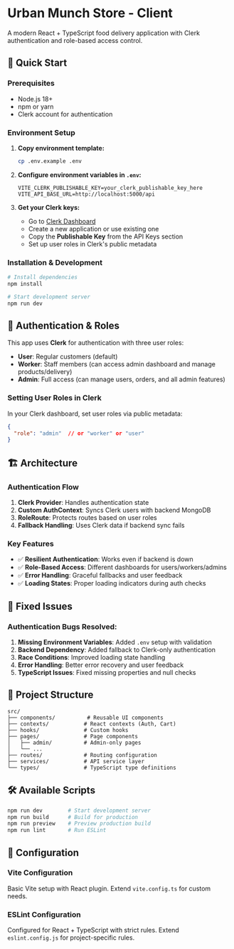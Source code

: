 # Urban Munch Store - Client

A modern React + TypeScript food delivery application with Clerk authentication and role-based access control.

## 🚀 Quick Start

### Prerequisites
- Node.js 18+ 
- npm or yarn
- Clerk account for authentication

### Environment Setup

1. **Copy environment template:**
   ```bash
   cp .env.example .env
   ```

2. **Configure environment variables in `.env`:**
   ```env
   VITE_CLERK_PUBLISHABLE_KEY=your_clerk_publishable_key_here
   VITE_API_BASE_URL=http://localhost:5000/api
   ```

3. **Get your Clerk keys:**
   - Go to [Clerk Dashboard](https://dashboard.clerk.com/)
   - Create a new application or use existing one
   - Copy the **Publishable Key** from the API Keys section
   - Set up user roles in Clerk's public metadata

### Installation & Development

```bash
# Install dependencies
npm install

# Start development server
npm run dev
```

## 🔐 Authentication & Roles

This app uses **Clerk** for authentication with three user roles:
- **User**: Regular customers (default)
- **Worker**: Staff members (can access admin dashboard and manage products/delivery)
- **Admin**: Full access (can manage users, orders, and all admin features)

### Setting User Roles in Clerk

In your Clerk dashboard, set user roles via public metadata:
```json
{
  "role": "admin"  // or "worker" or "user"
}
```

## 🏗️ Architecture

### Authentication Flow
1. **Clerk Provider**: Handles authentication state
2. **Custom AuthContext**: Syncs Clerk users with backend MongoDB
3. **RoleRoute**: Protects routes based on user roles
4. **Fallback Handling**: Uses Clerk data if backend sync fails

### Key Features
- ✅ **Resilient Authentication**: Works even if backend is down
- ✅ **Role-Based Access**: Different dashboards for users/workers/admins  
- ✅ **Error Handling**: Graceful fallbacks and user feedback
- ✅ **Loading States**: Proper loading indicators during auth checks

## 🐛 Fixed Issues

### Authentication Bugs Resolved:
1. **Missing Environment Variables**: Added `.env` setup with validation
2. **Backend Dependency**: Added fallback to Clerk-only authentication
3. **Race Conditions**: Improved loading state handling
4. **Error Handling**: Better error recovery and user feedback
5. **TypeScript Issues**: Fixed missing properties and null checks

## 📁 Project Structure

```
src/
├── components/          # Reusable UI components
├── contexts/           # React contexts (Auth, Cart)
├── hooks/              # Custom hooks
├── pages/              # Page components
│   ├── admin/          # Admin-only pages
│   └── ...
├── routes/             # Routing configuration
├── services/           # API service layer
└── types/              # TypeScript type definitions
```

## 🛠️ Available Scripts

```bash
npm run dev        # Start development server
npm run build      # Build for production
npm run preview    # Preview production build
npm run lint       # Run ESLint
```

## 🔧 Configuration

### Vite Configuration
Basic Vite setup with React plugin. Extend `vite.config.ts` for custom needs.

### ESLint Configuration  
Configured for React + TypeScript with strict rules. Extend `eslint.config.js` for project-specific rules.
